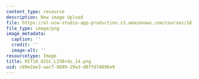 ```yaml
---
content_type: resource
description: New image Upload
file: https://ol-ocw-studio-app-production.s3.amazonaws.com/courses/18-02sc-multivariable-calculus-fall-2010/c09e2ae3aacf869929a3d87fd74696e9_MIT18_02SC_L25Brds_14.png
file_type: image/png
image_metadata:
  caption: ''
  credit: ''
  image-alt: ''
resourcetype: Image
title: MIT18_02SC_L25Brds_14.png
uid: c09e2ae3-aacf-8699-29a3-d87fd74696e9
---
```

